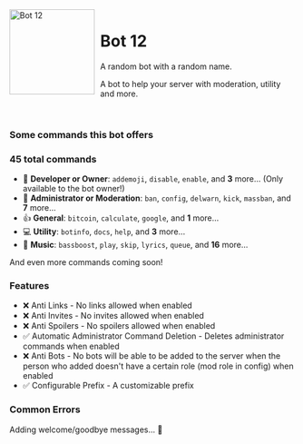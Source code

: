 <img width="150" height="150" align="left" style="float: left; margin: 0 10px 0 0;" alt="Bot 12" src="https://i.imgur.com/gid0Rot_d.png?maxwidth=760&fidelity=grand">  


# Bot 12

A random bot with a random name.

A bot to help your server with moderation, utility and more.

​
​

### Some commands this bot offers

###  45 total commands

- 👑 **Developer or Owner**: `addemoji`, `disable`, `enable`, and **3** more... (Only available to the bot owner!)
- 🔨 **Administrator or Moderation**: `ban`, `config`, `delwarn`, `kick`, `massban`, and **7** more...
- 👍 **General**: `bitcoin`, `calculate`, `google`, and **1** more...
- 💻 **Utility**: `botinfo`, `docs`, `help`, and **3** more...
- 🎵 **Music**: `bassboost`, `play`, `skip`, `lyrics`,  `queue`, and **16** more...

And even more commands coming soon!

### Features 

- ❌ Anti Links - No links allowed when enabled
- ❌ Anti Invites - No invites allowed when enabled
- ❌ Anti Spoilers - No spoilers allowed when enabled
- ✅ Automatic Administrator Command Deletion - Deletes administrator commands when enabled
- ❌ Anti Bots - No bots will be able to be added to the server when the person who added doesn't have a certain role (mod role in config) when enabled
- ✅ Configurable Prefix - A customizable prefix 

### Common Errors



Adding welcome/goodbye messages... 👀
